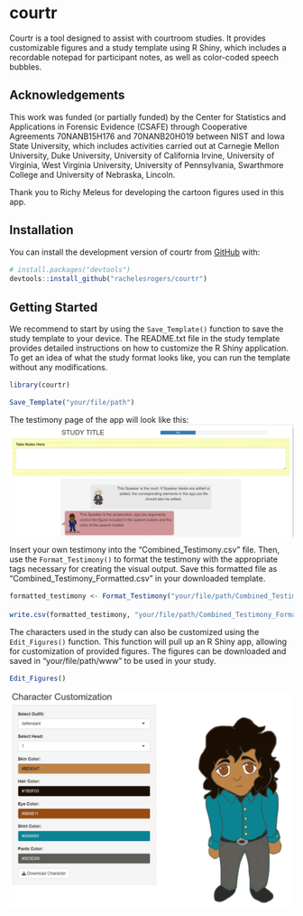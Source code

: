
<!-- README.md is generated from README.Rmd. Please edit that file -->

# courtr

<!-- badges: start -->
<!-- badges: end -->

Courtr is a tool designed to assist with courtroom studies. It provides
customizable figures and a study template using R Shiny, which includes
a recordable notepad for participant notes, as well as color-coded
speech bubbles.

## Acknowledgements

This work was funded (or partially funded) by the Center for Statistics
and Applications in Forensic Evidence (CSAFE) through Cooperative
Agreements 70NANB15H176 and 70NANB20H019 between NIST and Iowa State
University, which includes activities carried out at Carnegie Mellon
University, Duke University, University of California Irvine, University
of Virginia, West Virginia University, University of Pennsylvania,
Swarthmore College and University of Nebraska, Lincoln.

Thank you to Richy Meleus for developing the cartoon figures used in
this app.

## Installation

You can install the development version of courtr from
[GitHub](https://github.com/) with:

``` r
# install.packages("devtools")
devtools::install_github("rachelesrogers/courtr")
```

## Getting Started

We recommend to start by using the `Save_Template()` function to save
the study template to your device. The README.txt file in the study
template provides detailed instructions on how to customize the R Shiny
application. To get an idea of what the study format looks like, you can
run the template without any modifications.

``` r
library(courtr)
```

``` r
Save_Template("your/file/path")
```

The testimony page of the app will look like this:
<img src="man/figures/template_screenshot.png" align="center" alt="template screenshot" />

Insert your own testimony into the “Combined_Testimony.csv” file. Then,
use the `Format_Testimony()` to format the testimony with the
appropriate tags necessary for creating the visual output. Save this
formatted file as “Combined_Testimony_Formatted.csv” in your downloaded
template.

``` r
formatted_testimony <- Format_Testimony("your/file/path/Combined_Testimony.csv")

write.csv(formatted_testimony, "your/file/path/Combined_Testimony_Formatted.csv")
```

The characters used in the study can also be customized using the
`Edit_Figures()` function. This function will pull up an R Shiny app,
allowing for customization of provided figures. The figures can be
downloaded and saved in “your/file/path/www” to be used in your study.

``` r
Edit_Figures()
```

<img src="man/figures/figure_edits.png" align="center" alt="editing screenshot" />
